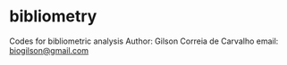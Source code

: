 # bibliometry
Codes for bibliometric analysis
Author: Gilson Correia de Carvalho
email: biogilson@gmail.com